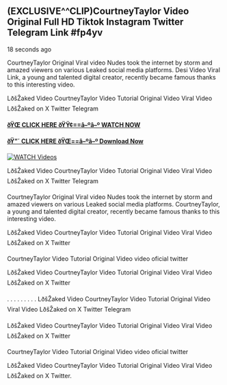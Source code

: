 ## (EXCLUSIVE^^CLIP)CourtneyTaylor Video Original Full HD Tiktok Instagram Twitter Telegram Link #fp4yv

18 seconds ago

CourtneyTaylor Original Viral video Nudes took the internet by storm and amazed viewers on various Leaked social media platforms. Desi Video Viral Link, a young and talented digital creator, recently became famous thanks to this interesting video.

LðšŽaked Video CourtneyTaylor Video Tutorial Original Video Viral Video LðšŽaked on X Twitter Telegram

**[ðŸŒ CLICK HERE ðŸŸ¢==â–ºâ–º WATCH NOW](https://clips-mediaa.blogspot.com/2025/02/video-viral-download.html)**

**[ðŸ”´ CLICK HERE ðŸŒ==â–ºâ–º Download Now](https://clips-mediaa.blogspot.com/2025/02/video-viral-download.html)**

[![WATCH Videos](https://i.imgur.com/dJHk4Zq.gif)](https://clips-mediaa.blogspot.com/2025/02/video-viral-download.html)

LðšŽaked Video CourtneyTaylor Video Tutorial Original Video Viral Video LðšŽaked on X Twitter Telegram

CourtneyTaylor Original Viral video Nudes took the internet by storm and amazed viewers on various Leaked social media platforms. CourtneyTaylor, a young and talented digital creator, recently became famous thanks to this interesting video.

LðšŽaked Video CourtneyTaylor Video Tutorial Original Video Viral Video LðšŽaked on X Twitter

CourtneyTaylor Video Tutorial Original Video video oficial twitter

LðšŽaked Video CourtneyTaylor Video Tutorial Original Video Viral Video LðšŽaked on X Twitter

. . . . . . . . . LðšŽaked Video CourtneyTaylor Video Tutorial Original Video Viral Video LðšŽaked on X Twitter Telegram

LðšŽaked Video CourtneyTaylor Video Tutorial Original Video Viral Video LðšŽaked on X Twitter

CourtneyTaylor Video Tutorial Original Video video oficial twitter

LðšŽaked Video CourtneyTaylor Video Tutorial Original Video Viral Video LðšŽaked on X Twitter.